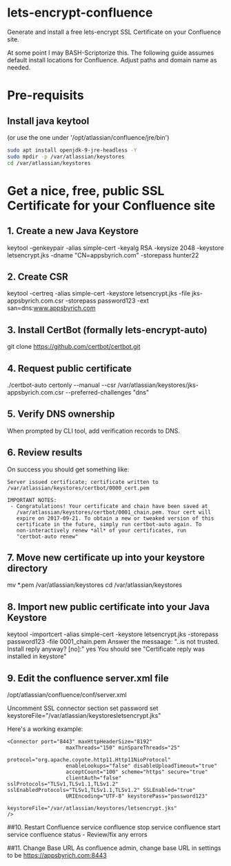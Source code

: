 # lets-encrypt-confluence
Generate and install a free lets-encrypt SSL Certificate on your Confluence site.

At some point I may BASH-Scriptorize this. The following guide assumes default install locations for Confluence. Adjust paths and domain name as needed.


# Pre-requisits
## Install java keytool
(or use the one under '/opt/atlassian/confluence/jre/bin')
```bash 
sudo apt install openjdk-9-jre-headless -Y
sudo mpdir -p /var/atlassian/keystores
cd /var/atlassian/keystores
```

# Get a nice, free, public SSL Certificate for your Confluence site

## 1. Create a new Java Keystore
keytool -genkeypair -alias simple-cert -keyalg RSA -keysize 2048 -keystore letsencrypt.jks -dname "CN=appsbyrich.com" -storepass hunter22


## 2. Create CSR
keytool -certreq -alias simple-cert -keystore letsencrypt.jks -file jks-appsbyrich.com.csr -storepass password123 -ext san=dns:www.appsbyrich.com


## 3. Install CertBot (formally lets-encrypt-auto)
git clone https://github.com/certbot/certbot.git


## 4. Request public certificate
./certbot-auto certonly --manual --csr /var/atlassian/keystores/jks-appsbyrich.com.csr --preferred-challenges "dns"

## 5. Verify DNS ownership
When prompted by CLI tool, add verification records to DNS.

## 6. Review results
On success you should get something like:
```
Server issued certificate; certificate written to /var/atlassian/keystores/certbot/0000_cert.pem

IMPORTANT NOTES:
 - Congratulations! Your certificate and chain have been saved at
   /var/atlassian/keystores/certbot/0001_chain.pem. Your cert will
   expire on 2017-09-21. To obtain a new or tweaked version of this
   certificate in the future, simply run certbot-auto again. To
   non-interactively renew *all* of your certificates, run
   "certbot-auto renew"
```

## 7. Move new certificate up into your keystore directory
mv *.pem /var/atlassian/keystores
cd /var/atlassian/keystores

## 8. Import new public certificate into your Java Keystore
keytool -importcert -alias simple-cert -keystore letsencrypt.jks -storepass password123 -file 0001_chain.pem
Answer the messaage: "..is not trusted. Install reply anyway? [no]:"  yes
You should see "Certificate reply was installed in keystore"


## 9. Edit the confluence server.xml file
/opt/atlassian/confluence/conf/server.xml

Uncomment SSL connector section
set password
set keystoreFile="/var/atlassian/keystoresletsencrypt.jks"

Here's a working example:
```
<Connector port="8443" maxHttpHeaderSize="8192"
                   maxThreads="150" minSpareThreads="25"
                   protocol="org.apache.coyote.http11.Http11NioProtocol"
                   enableLookups="false" disableUploadTimeout="true"
                   acceptCount="100" scheme="https" secure="true"
                   clientAuth="false" sslProtocols="TLSv1,TLSv1.1,TLSv1.2" sslEnabledProtocols="TLSv1,TLSv1.1,TLSv1.2" SSLEnabled="true"
                   URIEncoding="UTF-8" keystorePass="password123"
                   keystoreFile="/var/atlassian/keystores/letsencrypt.jks"
/>
```

##10. Restart Confluence
service confluence stop
service confluence start
service confluence status  - Review/fix any errors


##11. Change Base URL
As confluence admin, change base URL in settings to be https://appsbyrich.com:8443

